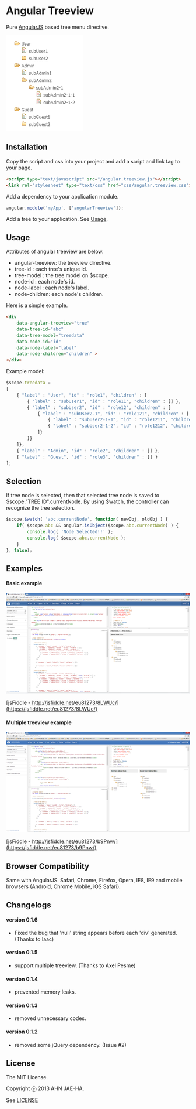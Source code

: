 Angular Treeview
================

Pure [AngularJS](https://www.angularjs.org) based tree menu directive.

[![ScreenShot](https://github.com/eu81273/angular.treeview/raw/master/img/preview.png)](https://jsfiddle.net/eu81273/8LWUc/)

## Installation

Copy the script and css into your project and add a script and link tag to your page.

```html
<script type="text/javascript" src="/angular.treeview.js"></script>
<link rel="stylesheet" type="text/css" href="css/angular.treeview.css">
```

Add a dependency to your application module.

```javascript
angular.module('myApp', ['angularTreeview']);
```

Add a tree to your application. See [Usage](#usage).

## Usage

Attributes of angular treeview are below.

- angular-treeview: the treeview directive.
- tree-id : each tree's unique id.
- tree-model : the tree model on $scope.
- node-id : each node's id.
- node-label : each node's label.
- node-children: each node's children.

Here is a simple example.

```html
<div
    data-angular-treeview="true"
	data-tree-id="abc"
	data-tree-model="treedata"
	data-node-id="id"
	data-node-label="label"
	data-node-children="children" >
</div>
```

Example model:

```javascript
$scope.treedata =
[
	{ "label" : "User", "id" : "role1", "children" : [
		{ "label" : "subUser1", "id" : "role11", "children" : [] },
		{ "label" : "subUser2", "id" : "role12", "children" : [
			{ "label" : "subUser2-1", "id" : "role121", "children" : [
				{ "label" : "subUser2-1-1", "id" : "role1211", "children" : [] },
				{ "label" : "subUser2-1-2", "id" : "role1212", "children" : [] }
			]}
		]}
	]},
	{ "label" : "Admin", "id" : "role2", "children" : [] },
	{ "label" : "Guest", "id" : "role3", "children" : [] }
];
```

## Selection

If tree node is selected, then that selected tree node is saved to $scope."TREE ID".currentNode. By using $watch, the
controller can recognize the tree selection.

```javascript
$scope.$watch( 'abc.currentNode', function( newObj, oldObj ) {
    if( $scope.abc && angular.isObject($scope.abc.currentNode) ) {
        console.log( 'Node Selected!!' );
        console.log( $scope.abc.currentNode );
    }
}, false);
```

## Examples

#### Basic example

[![ScreenShot](https://github.com/eu81273/angular.treeview/raw/master/img/jsfiddle01.png)](https://jsfiddle.net/eu81273/8LWUc/)

[jsFiddle - http://jsfiddle.net/eu81273/8LWUc/](https://jsfiddle.net/eu81273/8LWUc/)

#### Multiple treeview example

[![ScreenShot](https://github.com/eu81273/angular.treeview/raw/master/img/jsfiddle02.png)](https://jsfiddle.net/eu81273/b9Pnw/)

[jsFiddle - http://jsfiddle.net/eu81273/b9Pnw/](https://jsfiddle.net/eu81273/b9Pnw/)

## Browser Compatibility

Same with AngularJS. Safari, Chrome, Firefox, Opera, IE8, IE9 and mobile browsers (Android, Chrome Mobile, iOS Safari).

## Changelogs

#### version 0.1.6

- Fixed the bug that 'null' string appears before each 'div' generated. (Thanks to Iaac)

#### version 0.1.5

- support multiple treeview. (Thanks to Axel Pesme)

#### version 0.1.4

- prevented memory leaks.

#### version 0.1.3

- removed unnecessary codes.

#### version 0.1.2

- removed some jQuery dependency. (Issue #2)

## License

The MIT License.

Copyright ⓒ 2013 AHN JAE-HA.

See [LICENSE](https://github.com/eu81273/angular.treeview/blob/master/LICENSE)
